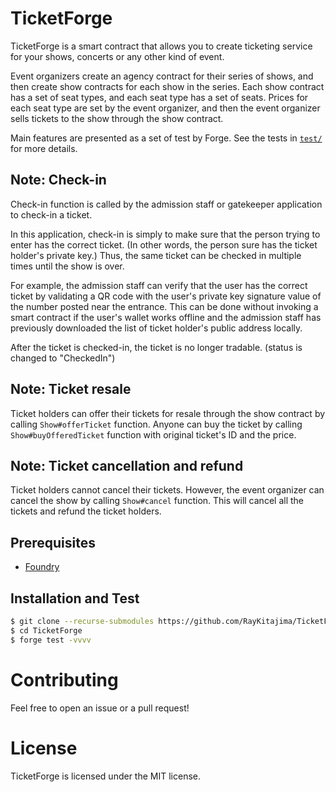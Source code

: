 
# TicketForge

TicketForge is a smart contract that allows you to create ticketing service for your shows, concerts or any other kind of event. 

Event organizers create an agency contract for their series of shows, and then create show contracts for each show in the series. Each show contract has a set of seat types, and each seat type has a set of seats. Prices for each seat type are set by the event organizer, and then the event organizer sells tickets to the show through the show contract.

Main features are presented as a set of test by Forge. See the tests in [`test/`](test/) for more details.

## Note: Check-in 

Check-in function is called by the admission staff or gatekeeper application to check-in a ticket.

In this application, check-in is simply to make sure that the person trying to enter has the correct ticket. (In other words, the person sure has the ticket holder's private key.) Thus, the same ticket can be checked in multiple times until the show is over.

For example, the admission staff can verify that the user has the correct ticket by validating a QR code with the user's private key signature value of the number posted near the entrance. This can be done without invoking a smart contract if the user's wallet works offline and the admission staff has previously downloaded the list of ticket holder's public address locally.

After the ticket is checked-in, the ticket is no longer tradable. (status is changed to "CheckedIn")

## Note: Ticket resale

Ticket holders can offer their tickets for resale through the show contract by calling `Show#offerTicket` function. Anyone can buy the ticket by calling `Show#buyOfferedTicket` function with original ticket's ID and the price.

## Note: Ticket cancellation and refund

Ticket holders cannot cancel their tickets. However, the event organizer can cancel the show by calling `Show#cancel` function. This will cancel all the tickets and refund the ticket holders.


## Prerequisites

- [Foundry](https://github.com/foundry-rs/foundry) 


## Installation and Test

```bash
$ git clone --recurse-submodules https://github.com/RayKitajima/TicketForge.git
$ cd TicketForge
$ forge test -vvvv
```

# Contributing

Feel free to open an issue or a pull request!


# License

TicketForge is licensed under the MIT license. 

